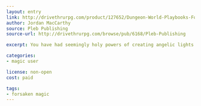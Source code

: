 ```yaml
---
layout: entry
link: http://drivethrurpg.com/product/127652/Dungeon-World-Playbooks-Forsaken-Magic-Bundle
author: Jordan MacCarthy
source: Pleb Publishing
source-url: http://drivethrurpg.com/browse/pub/6168/Pleb-Publishing

excerpt: You have had seemingly holy powers of creating angelic lights and other unsettling feats. 

categories:
- magic user

license: non-open
cost: paid

tags:
- forsaken magic
---
```

